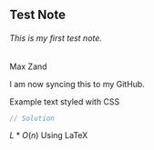 ## Test Note

###### This is my first test note.

Max Zand

I am now syncing this to my GitHub.

<span class="example-io">Example text styled with CSS</span>

```cpp
// Solution

```

$L*O(n)$
Using LaTeX